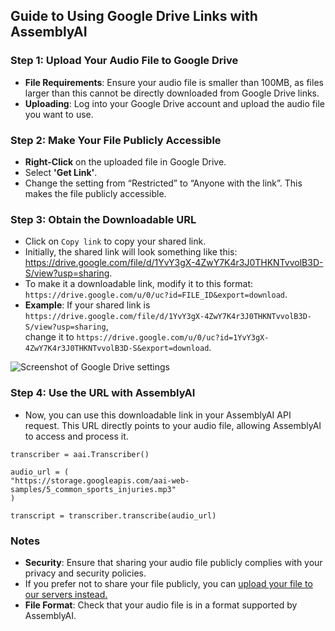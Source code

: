 ## **Guide to Using Google Drive Links with AssemblyAI**

### **Step 1: Upload Your Audio File to Google Drive**

- **File Requirements**: Ensure your audio file is smaller than 100MB, as files larger than this cannot be directly downloaded from Google Drive links.  
- **Uploading**: Log into your Google Drive account and upload the audio file you want to use.

### **Step 2: Make Your File Publicly Accessible**

- **Right-Click** on the uploaded file in Google Drive.
- Select **'Get Link'**.
- Change the setting from “Restricted” to “Anyone with the link”. This makes the file publicly accessible.


### **Step 3: Obtain the Downloadable URL**

- Click on `Copy link` to copy your shared link.
- Initially, the shared link will look something like this: https://drive.google.com/file/d/1YvY3gX-4ZwY7K4r3J0THKNTvvolB3D-S/view?usp=sharing.
- To make it a downloadable link, modify it to this format:  
    `https://drive.google.com/u/0/uc?id=FILE_ID&export=download`.
- **Example**: If your shared link is `https://drive.google.com/file/d/1YvY3gX-4ZwY7K4r3J0THKNTvvolB3D-S/view?usp=sharing`,  
    change it to `https://drive.google.com/u/0/uc?id=1YvY3gX-4ZwY7K4r3J0THKNTvvolB3D-S&export=download`.

![Screenshot of Google Drive settings](https://cdn.discordapp.com/attachments/385968901797707783/1183781584491520082/image.png?ex=65899583&is=65772083&hm=99867e15b81e7b5e3917b2ae88367d8ab44a2de4613aa91e857938fc8f4b6120&)

### **Step 4: Use the URL with AssemblyAI**

- Now, you can use this downloadable link in your AssemblyAI API request. This URL directly points to your audio file, allowing AssemblyAI to access and process it.

```
transcriber = aai.Transcriber()  
  
audio_url = (  
"https://storage.googleapis.com/aai-web-samples/5_common_sports_injuries.mp3"  
)

transcript = transcriber.transcribe(audio_url)
```
### **Notes**

- **Security**: Ensure that sharing your audio file publicly complies with your privacy and security policies.
- If you prefer not to share your file publicly, you can [upload your file to our servers instead.](https://www.assemblyai.com/docs/guides/transcribing-an-audio-file#step-by-step-instructions)
- **File Format**: Check that your audio file is in a format supported by AssemblyAI.
